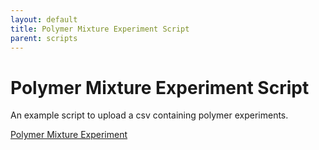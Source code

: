 ```yaml
---
layout: default
title: Polymer Mixture Experiment Script
parent: scripts
---
```


# Polymer Mixture Experiment Script

An example script to upload a csv containing polymer experiments.

[Polymer Mixture Experiment](https://github.com/C-Accel-CRIPT/cript-ingestion-scripts/tree/master/afrl)
